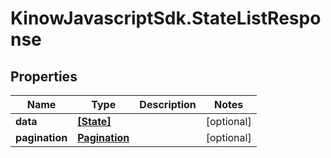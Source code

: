 # KinowJavascriptSdk.StateListResponse

## Properties
Name | Type | Description | Notes
------------ | ------------- | ------------- | -------------
**data** | [**[State]**](State.md) |  | [optional] 
**pagination** | [**Pagination**](Pagination.md) |  | [optional] 


